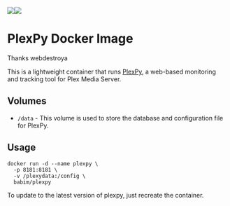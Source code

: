 [![](https://images.microbadger.com/badges/image/babim/plexpy.svg)](https://microbadger.com/images/babim/plexpy "Get your own image badge on microbadger.com")[![](https://images.microbadger.com/badges/version/babim/plexpy.svg)](https://microbadger.com/images/babim/plexpy "Get your own version badge on microbadger.com")

# PlexPy Docker Image

Thanks webdestroya

This is a lightweight container that runs [PlexPy](https://github.com/drzoidberg33/plexpy), a web-based monitoring and tracking tool for Plex Media Server.

## Volumes
* `/data` - This volume is used to store the database and configuration file for PlexPy.

## Usage

```
docker run -d --name plexpy \
  -p 8181:8181 \
  -v /plexydata:/config \
  babim/plexpy
```

To update to the latest version of plexpy, just recreate the container.
